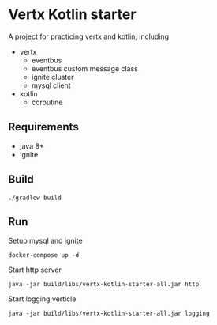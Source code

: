 # Vertx Kotlin starter

A project for practicing vertx and kotlin, including

- vertx
    - eventbus
    - eventbus custom message class
    - ignite cluster
    - mysql client
- kotlin
    - coroutine

## Requirements

- java 8+
- ignite

## Build

```
./gradlew build
```

## Run

Setup mysql and ignite

```
docker-compose up -d
```

Start http server

```
java -jar build/libs/vertx-kotlin-starter-all.jar http
```

Start logging verticle

```
java -jar build/libs/vertx-kotlin-starter-all.jar logging
```
